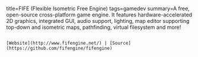 title=FIFE (Flexible Isometric Free Engine)
tags=gamedev
summary=A free, open-source cross-platform game engine. It features hardware-accelerated 2D graphics, integrated GUI, audio support, lighting, map editor supporting top-down and isometric maps, pathfinding, virtual filesystem and more!
~~~~~~

[Website](http://www.fifengine.net/) | [Source](https://github.com/fifengine/fifengine)

